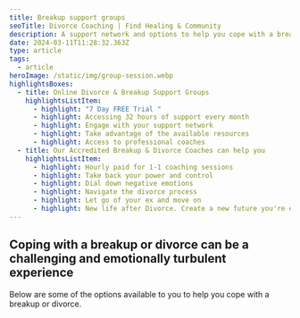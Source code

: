 ```yaml
---
title: Breakup support groups
seoTitle: Divorce Coaching | Find Healing & Community
description: A support network and options to help you cope with a breakup and divorce
date: 2024-03-11T11:28:32.363Z
type: article
tags:
  - article
heroImage: /static/img/group-session.webp
highlightsBoxes:
  - title: Online Divorce & Breakup Support Groups
    highlightsListItem:
      - highlight: "7 Day FREE Trial "
      - highlight: Accessing 32 hours of support every month
      - highlight: Engage with your support network
      - highlight: Take advantage of the available resources
      - highlight: Access to professional coaches
  - title: Our Accredited Breakup & Divorce Coaches can help you
    highlightsListItem:
      - highlight: Hourly paid for 1-1 coaching sessions
      - highlight: Take back your power and control
      - highlight: Dial down negative emotions
      - highlight: Navigate the divorce process
      - highlight: Let go of your ex and move on
      - highlight: New life after Divorce. Create a new future you're excited to live
---
```

## Coping with a breakup or divorce can be a challenging and emotionally turbulent experience

Below are some of the options available to you to help you cope with a breakup or divorce.
